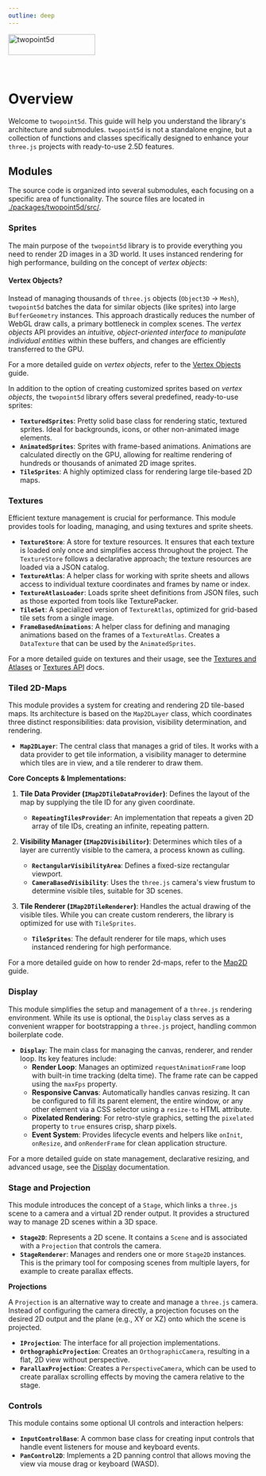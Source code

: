 ```yaml
---
outline: deep
---
```


<img src="/images/twopoint5d-700x168.png" style="padding-bottom: 2rem" width="175" height="42" alt="twopoint5d">

# Overview

Welcome to `twopoint5d`. This guide will help you understand the library's architecture and submodules. `twopoint5d` is not a standalone engine, but a collection of functions and classes specifically designed to enhance your `three.js` projects with ready-to-use 2.5D features.


## Modules

The source code is organized into several submodules, each focusing on a specific area of functionality. The source files are located in [./packages/twopoint5d/src/](https://github.com/spearwolf/twopoint5d/tree/main/packages/twopoint5d/src).


### Sprites

The main purpose of the `twopoint5d` library is to provide everything you need to render 2D images in a 3D world. It uses instanced rendering for high performance, building on the concept of _vertex objects_:

#### Vertex Objects?

Instead of managing thousands of `three.js` objects (`Object3D` &rarr; `Mesh`), `twopoint5d` batches the data for similar objects (like sprites) into large `BufferGeometry` instances. This approach drastically reduces the number of WebGL draw calls, a primary bottleneck in complex scenes. The _vertex objects_ API provides an _intuitive, object-oriented interface to manipulate individual entities_ within these buffers, and changes are efficiently transferred to the GPU.

For a more detailed guide on _vertex objects_, refer to the [Vertex Objects](./vertex-objects.md)  guide.

In addition to the option of creating customized sprites based on _vertex objects_, the `twopoint5d` library offers several predefined, ready-to-use sprites:

-   **`TexturedSprites`**: Pretty solid base class for rendering static, textured sprites. Ideal for backgrounds, icons, or other non-animated image elements.
-   **`AnimatedSprites`**: Sprites with frame-based animations. Animations are calculated directly on the GPU, allowing for realtime rendering of hundreds or thousands of animated 2D image sprites.
-   **`TileSprites`**: A highly optimized class for rendering large tile-based 2D maps.


### Textures

Efficient texture management is crucial for performance. This module provides tools for loading, managing, and using textures and sprite sheets.

-   **`TextureStore`**: A store for texture resources. It ensures that each texture is loaded only once and simplifies access throughout the project. The `TextureStore` follows a declarative approach; the texture resources are loaded via a JSON catalog.
-   **`TextureAtlas`**: A helper class for working with sprite sheets and allows access to individual texture coordinates and frames by name or index.
-   **`TextureAtlasLoader`**: Loads sprite sheet definitions from JSON files, such as those exported from tools like TexturePacker.
-   **`TileSet`**: A specialized version of `TextureAtlas`, optimized for grid-based tile sets from a single image.
-   **`FrameBasedAnimations`**: A helper class for defining and managing animations based on the frames of a `TextureAtlas`. Creates a `DataTexture` that can be used by the `AnimatedSprites`.

For a more detailed guide on textures and their usage, see the [Textures and Atlases](./textures.md) or [Textures API](./cheat-sheet-textures.md) docs.


### Tiled 2D-Maps

This module provides a system for creating and rendering 2D tile-based maps. Its architecture is based on the `Map2DLayer` class, which coordinates three distinct responsibilities: data provision, visibility determination, and rendering.

-   **`Map2DLayer`**: The central class that manages a grid of tiles. It works with a data provider to get tile information, a visibility manager to determine which tiles are in view, and a tile renderer to draw them.

**Core Concepts & Implementations:**

1.  **Tile Data Provider (`IMap2DTileDataProvider`)**: Defines the layout of the map by supplying the tile ID for any given coordinate.
    -   **`RepeatingTilesProvider`**: An implementation that repeats a given 2D array of tile IDs, creating an infinite, repeating pattern.

2.  **Visibility Manager (`IMap2DVisibilitor`)**: Determines which tiles of a layer are currently visible to the camera, a process known as culling.
    -   **`RectangularVisibilityArea`**: Defines a fixed-size rectangular viewport.
    -   **`CameraBasedVisibility`**: Uses the `three.js` camera's view frustum to determine visible tiles, suitable for 3D scenes.

3.  **Tile Renderer (`IMap2DTileRenderer`)**: Handles the actual drawing of the visible tiles. While you can create custom renderers, the library is optimized for use with `TileSprites`.
    -   **`TileSprites`**: The default renderer for tile maps, which uses instanced rendering for high performance.

For a more detailed guide on how to render 2d-maps, refer to the [Map2D](./map-2d.md)  guide.

### Display

This module simplifies the setup and management of a `three.js` rendering environment. While its use is optional, the `Display` class serves as a convenient wrapper for bootstrapping a `three.js` project, handling common boilerplate code.

-   **`Display`**: The main class for managing the canvas, renderer, and render loop. Its key features include:
    -   **Render Loop**: Manages an optimized `requestAnimationFrame` loop with built-in time tracking (delta time). The frame rate can be capped using the `maxFps` property.
    -   **Responsive Canvas**: Automatically handles canvas resizing. It can be configured to fill its parent element, the entire window, or any other element via a CSS selector using a `resize-to` HTML attribute.
    -   **Pixelated Rendering**: For retro-style graphics, setting the `pixelated` property to `true` ensures crisp, sharp pixels.
    -   **Event System**: Provides lifecycle events and helpers like `onInit`, `onResize`, and `onRenderFrame` for clean application structure.

For a more detailed guide on state management, declarative resizing, and advanced usage, see the [Display](./display.md) documentation.

### Stage and Projection

This module introduces the concept of a `Stage`, which links a `three.js` scene to a camera and a virtual 2D render output. It provides a structured way to manage 2D scenes within a 3D space.

-   **`Stage2D`**: Represents a 2D scene. It contains a `Scene` and is associated with a `Projection` that controls the camera.
-   **`StageRenderer`**: Manages and renders one or more `Stage2D` instances. This is the primary tool for composing scenes from multiple layers, for example to create parallax effects.

**Projections**

A `Projection` is an alternative way to create and manage a `three.js` camera. Instead of configuring the camera directly, a projection focuses on the desired 2D output and the plane (e.g., XY or XZ) onto which the scene is projected.

-   **`IProjection`**: The interface for all projection implementations.
-   **`OrthographicProjection`**: Creates an `OrthographicCamera`, resulting in a flat, 2D view without perspective.
-   **`ParallaxProjection`**: Creates a `PerspectiveCamera`, which can be used to create parallax scrolling effects by moving the camera relative to the stage.


### Controls

This module contains some optional UI controls and interaction helpers:

-   **`InputControlBase`**: A common base class for creating input controls that handle event listeners for mouse and keyboard events.
-   **`PanControl2D`**: Implements a 2D panning control that allows moving the view via mouse drag or keyboard (WASD).
